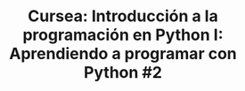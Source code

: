 ---
title: 'Cursea: Introducción a la programación en Python I: Aprendiendo a programar con Python #2'
technology: 'Python'
description: 'Una introducción completa a Python, sus características y por qué es tan popular en el mundo de la programación.'
pubDate: 'Jul 25 2024'
heroImage: '/Python.jpg'
---